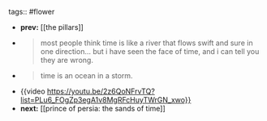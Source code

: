 tags:: #flower

- **prev:** [[the pillars]]
- > most people think time is like a river that flows swift and sure in one direction... but i have seen the face of time, and i can tell you they are wrong.
- > time is an ocean in a storm.
- {{video https://youtu.be/2z6QoNFrvTQ?list=PLu6_FOgZp3egA1v8MgRFcHuyTWrGN_xwo}}
- **next:** [[prince of persia: the sands of time]]